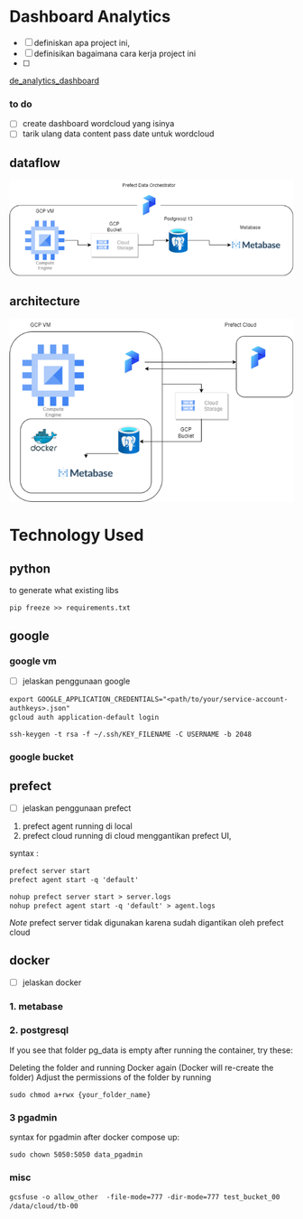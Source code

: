 # Dashboard Analytics

- [ ] definiskan apa project ini,
- [ ] definisikan bagaimana cara kerja project ini
- [ ]

[de_analytics_dashboard](http://35.223.23.31:3000/public/dashboard/53ca46a7-2745-406e-ac8e-482846b61675)

### to do
- [ ] create dashboard wordcloud yang isinya 
- [ ] tarik ulang data content pass date untuk wordcloud
 
## dataflow

![df](pict/dateng_proj-Dataflow.drawio.png)

## architecture

![df](pict/dateng_proj-architecture.drawio1.png)

# Technology Used

## python

to generate what existing libs
```
pip freeze >> requirements.txt
```

## google 

### google vm
- [ ] jelaskan penggunaan google


```
export GOOGLE_APPLICATION_CREDENTIALS="<path/to/your/service-account-authkeys>.json"
gcloud auth application-default login
```

```
ssh-keygen -t rsa -f ~/.ssh/KEY_FILENAME -C USERNAME -b 2048
```

### google bucket


## prefect 

- [ ] jelaskan penggunaan prefect

1. prefect agent running di local
2. prefect cloud running di cloud menggantikan prefect UI, 


syntax :

```
prefect server start
prefect agent start -q 'default'
```

```
nohup prefect server start > server.logs
nohup prefect agent start -q 'default' > agent.logs

```
*Note* prefect server tidak digunakan karena sudah digantikan oleh prefect cloud

## docker 

- [ ] jelaskan docker  

### 1. metabase
### 2. postgresql

If you see that folder pg_data is empty after running the container, try these:

Deleting the folder and running Docker again (Docker will re-create the folder)
Adjust the permissions of the folder by running 
```
sudo chmod a+rwx {your_folder_name}
```

### 3 pgadmin

syntax for pgadmin after docker compose up:

```
sudo chown 5050:5050 data_pgadmin
```

### misc


```
gcsfuse -o allow_other  -file-mode=777 -dir-mode=777 test_bucket_00 /data/cloud/tb-00
```